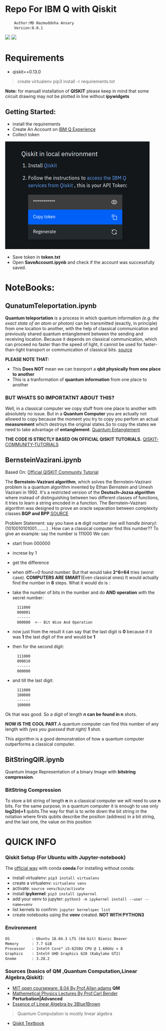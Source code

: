 # Repo For IBM Q with Qiskit


        Author:MD Nazmuddoha Ansary  
        Version:0.0.1  

![](/src_img/python.ico?raw=true )
![](/src_img/qiskit.ico?raw=true)


# Requirements
* qiskit==0.13.0
> create virtualenv
> pip3 install -r requirements.txt

**Note:** for manuall installation of **QISKIT** please keep in mind that some circuit drawing may not be plotted in line without **ipywidgets**

## Getting Started:
* install the requirements
* Create An Account on [IBM Q Experience](https://www.ibm.com/quantum-computing/technology/experience/)
* Collect token

![](/src_img/token.png?raw=true )

* Save token in **token.txt**
* Open **SaveAccount.ipynb** and check if the account was successfully saved.

# NoteBooks:

## QunatumTeleportation.ipynb

**Quantum teleportation** is a process in which quantum information *(e.g. the exact state of an atom or photon)* can be transmitted (exactly, in principle) from one location to another, with the help of classical communication and previously shared quantum entanglement between the sending and receiving location. Because it depends on classical communication, which can proceed no faster than the speed of light, it cannot be used for faster-than-light transport or communication of classical bits. [source](https://en.wikipedia.org/wiki/Quantum_teleportation)

**PLEASE NOTE THAT:**
* This **Does NOT** mean we can trasnport a **qbit physically from one place to another**
* This is a tranformation of **quantum information** from one place to another

### BUT WHATS SO IMPORTATNT ABOUT THIS?
Well, in a classical computer we copy stuff from one place to another with absolutely no issue. But in a **Quantum Computer** you are actually not allowed to copy because the moment you try to copy you perfom an actual **measurement** which destroys the original states.So to copy the states we need to take advantage of **entanglement**. [Quantum Entanglement](https://en.wikipedia.org/wiki/Quantum_entanglement) 

**THE CODE IS STRICTLY BASED ON OFFICIAL QISKIT TUTORIALS.**
[QISKIT-COMMUNITY-TUTORIALS](https://github.com/Qiskit/qiskit-community-tutorials)



## BernsteinVazirani.ipynb
Based On: [Official QISKIT Community Tutorial](https://github.com/Qiskit/qiskit-community-tutorials) 

The **Bernstein–Vazirani algorithm**, which solves the Bernstein–Vazirani problem is a quantum algorithm invented by Ethan Bernstein and Umesh Vazirani in 1992. It's a restricted version of the **Deutsch–Jozsa algorithm** where instead of distinguishing between two different classes of functions, it tries to learn a string encoded in a function. 
The Bernstein–Vazirani algorithm was designed to prove an oracle separation between complexity classes **BQP and BPP**.[SOURCE](https://en.wikipedia.org/wiki/Bernstein%E2%80%93Vazirani_algorithm)

Problem Statement:
say you have a **n** digit number *(we will handle binary)*: (1010010101001........)  . 
How can a classical computer find this number??
To give an example: say the number is 111000
We can:
* start from 000000
* increse by 1 
* get the difference
* when diff==0 found number.
But that would take **2^6=64** tries (worst case).
**COMPUTERS ARE SMART**(Even classical ones)
It would actually find the number in **6** steps.
What it would do is :
* take the number of bits in the number and do **AND operation** with the secret number:
    
        111000  
        000001  
        ------  
        000000  <-- Bit Wise And Operation  
        
* now just from the result it can say that the last digit is **0** because if it was **1** the last digit of the and would be **1**
* then for the second digit:
        
        111000  
        000010  
        ------  
        000000  
        
* and till the last digit:
        
        111000
        100000
        ------
        100000

Ok that was good. So a digit of length **n can be found in n** shots.

**NOW IS THE COOL PART**.A quantum computer can find this number of any length with *(yes you guessed that right)* **1** shot. 

This algorithm is a good demonstration of how a quantum computer outperforms a classical computer.


## BitStringQIR.ipynb

Quantum Image Representation of a binary Image with **bitstring compression**.

### BitString Compression
To store a bit string of length **n** in a classical computer we will need to use **n** bits. 
For the same purpose, in a quantum computer it is enough to use only **log2(n)+1** qubits.The way for that is to write down the bit string in the notation where firsts qubits describe the position (address) in a bit string, and the last one, the value on this position



# QUICK INFO 

### Qiskit Setup (For Ubuntu with Jupyter-notebook)
The [official way](https://qiskit.org/documentation/install.html) with conda **conda**.For installing without conda:  
* install virtualenv: ```pip3 install virtualenv```
* create a virtualenv: ```virtualenv venv``` 
* activate: ```source venv/bin/activate```
* install **ipykernel**: ```pip3 install ipykernel```
* add your venv to jupyter:  ```python3 -m ipykernel install --user --name=venv```
* list kernels to confirm: ```jupyter kernelspec list```
* create notebooks using the **venv** created. **NOT WITH PYTHON3**

### Environment 

    OS          : Ubuntu 18.04.3 LTS (64-bit) Bionic Beaver        
    Memory      : 7.7 GiB  
    Processor   : Intel® Core™ i5-8250U CPU @ 1.60GHz × 8    
    Graphics    : Intel® UHD Graphics 620 (Kabylake GT2)  
    Gnome       : 3.28.2  



### Sources (basics of QM ,Quantum Computation,Linear Algebra,Qiskit):
* [MIT open courseware: 8.04 By Prof.Allan adams](https://www.youtube.com/watch?v=lZ3bPUKo5zc&list=PLUl4u3cNGP61-9PEhRognw5vryrSEVLPr) **QM**
* [Mathemetical Physics Lectures By Prof.Carl Bender](https://www.youtube.com/watch?v=LYNOGk3ZjFM&list=PLOFVFbzrQ49TNlDOxxCAjC7kbnorAR1MU) **Perturbation|Advanced**
* [Essence of Linear Algebra by 3Blue1Brown ](https://www.youtube.com/watch?v=fNk_zzaMoSs&list=PLZHQObOWTQDPD3MizzM2xVFitgF8hE_ab)
> Quantum Computation is mostly linear algebra 
* [Qiskit Textbook](https://community.qiskit.org/education/)

